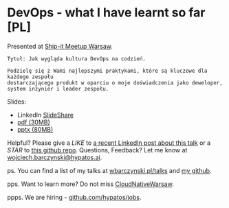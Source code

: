 # DevOps - what I have learnt so far [PL]


Presented at [Ship-it Meetup Warsaw](https://www.meetup.com/meetup-group-JIVUaDVF/events/261317074/).

```
Tytuł: Jak wygląda kultura DevOps na codzień.

Podzielę się z Wami najlepszymi praktykami, które są kluczowe dla każdego zespołu
dostarczającego produkt w oparciu o moje doświadczenia jako deweloper, system inżynier i leader zespołu.
```

Slides:

- LinkedIn [SlideShare](https://www.slideshare.net/WojciechBarczyski/devops-what-i-have-learnt-so-far)
- [pdf (30MB)](slides.pdf)
- [pptx (80MB)](slides.pptx)

Helpful? Please give a *LIKE* to [a recent LinkedIn post about this talk](https://www.linkedin.com/feed/update/urn:li:activity:6536510958922186752) or a *STAR* to [this github repo](https://github.com/wojciech12/talk_devops_lessons_learnt). Questions, Feedback? Let me know at wojciech.barczynski@hypatos.ai.

ps. You can find a list of my talks at [wbarczynski.pl/talks](http://wbarczynski.pl/talks) and [my github](https://github.com/wojciech12).

pps. Want to learn more? Do not miss [CloudNativeWarsaw](http://www.cloudnativewarsaw.com/).

ppps. We are hiring - [github.com/hypatos/jobs](https://github.com/hypatos/jobs).
